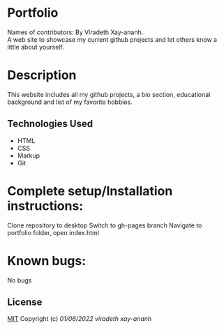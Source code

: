 # Portfolio

Names of contributors: By Viradeth Xay-ananh.  
A web site to showcase my current github projects and let others know a little about yourself. 

# Description 
This website includes all my github projects, a bio section, educational background and list of my favorite hobbies. 

## Technologies Used
* HTML
* CSS
* Markup
* Git

# Complete setup/Installation instructions:
Clone repository to desktop
Switch to gh-pages branch
Navigate to portfolio folder, open index.html  

# Known bugs: 
No bugs 

## License

[MIT](https://opensource.org/licenses/MIT) 
Copyright (c) _01/06/2022_ _viradeth xay-ananh_